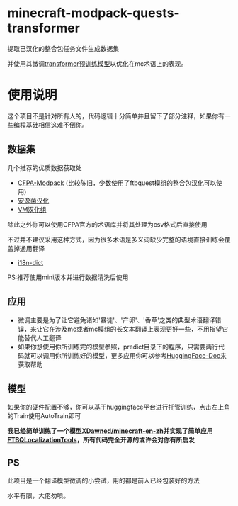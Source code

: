 # minecraft-modpack-quests-transformer
提取已汉化的整合包任务文件生成数据集

并使用其微调[transformer预训练模型](https://huggingface.co/Helsinki-NLP/opus-mt-en-zh)以优化在mc术语上的表现。
# 使用说明
  这个项目不是针对所有人的，代码逻辑十分简单并且留下了部分注释，如果你有一些编程基础相信这难不倒你。
## 数据集
几个推荐的优质数据获取处
- [CFPA-Modpack](https://modpack.cfpa.team/) (比较陈旧，少数使用了ftbquest模组的整合包汉化可以使用)
- [安逸菌汉化](http://www.anyijun.com/zhcn/) 
- [VM汉化组](https://space.bilibili.com/2085089798/article)

除此之外你可以使用CFPA官方的术语库并将其处理为csv格式后直接使用

不过并不建议采用这种方式，因为很多术语是多义词缺少完整的语境直接训练会覆盖掉通用翻译
- [i18n-dict](https://github.com/CFPATools/i18n-dict) 

PS:推荐使用mini版本并进行数据清洗后使用

## 应用
- 微调主要是为了让它避免诸如'暴徒'、'产卵'、'香草'之类的典型术语翻译错误，来让它在涉及mc或者mc模组的长文本翻译上表现更好一些，不用指望它能替代人工翻译
- 如果你想使用你所训练完的模型参照，predict目录下的程序，只需要两行代码就可以调用你所训练好的模型，更多应用你可以参考[HuggingFace-Doc](https://huggingface.co/docs/transformers/index)来获取帮助
## 模型
如果你的硬件配置不够，你可以基于huggingface平台进行托管训练，点击左上角的Train使用AutoTrain即可

**我已经简单训练了一个模型[XDawned/minecraft-en-zh](https://huggingface.co/XDawned/minecraft-en-zh)并实现了简单应用[FTBQLocalizationTools](https://github.com/XDawned/FTBQLocalizationTools/tree/model_trans)，所有代码完全开源的或许会对你有所启发**

## PS
此项目是一个翻译模型微调的小尝试，用的都是前人已经包装好的方法

水平有限，大佬勿喷。
